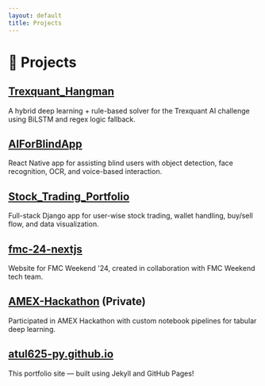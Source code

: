 ```yaml
---
layout: default
title: Projects
---
```


# 🧠 Projects

## [Trexquant_Hangman](https://github.com/Atul625-py/Trexquant_Hangman)
A hybrid deep learning + rule-based solver for the Trexquant AI challenge using BiLSTM and regex logic fallback.

## [AIForBlindApp](https://github.com/Atul625-py/AIForBlindApp)
React Native app for assisting blind users with object detection, face recognition, OCR, and voice-based interaction.

## [Stock_Trading_Portfolio](https://github.com/Atul625-py/Stock_Trading_Portfolio)
Full-stack Django app for user-wise stock trading, wallet handling, buy/sell flow, and data visualization.

## [fmc-24-nextjs](https://github.com/Atul625-py/fmc-24-nextjs)
Website for FMC Weekend '24, created in collaboration with FMC Weekend tech team.

## [AMEX-Hackathon](https://github.com/Atul625-py/AMEX-Hackathon) (Private)
Participated in AMEX Hackathon with custom notebook pipelines for tabular deep learning.

## [atul625-py.github.io](https://atul625-py.github.io)
This portfolio site — built using Jekyll and GitHub Pages!

